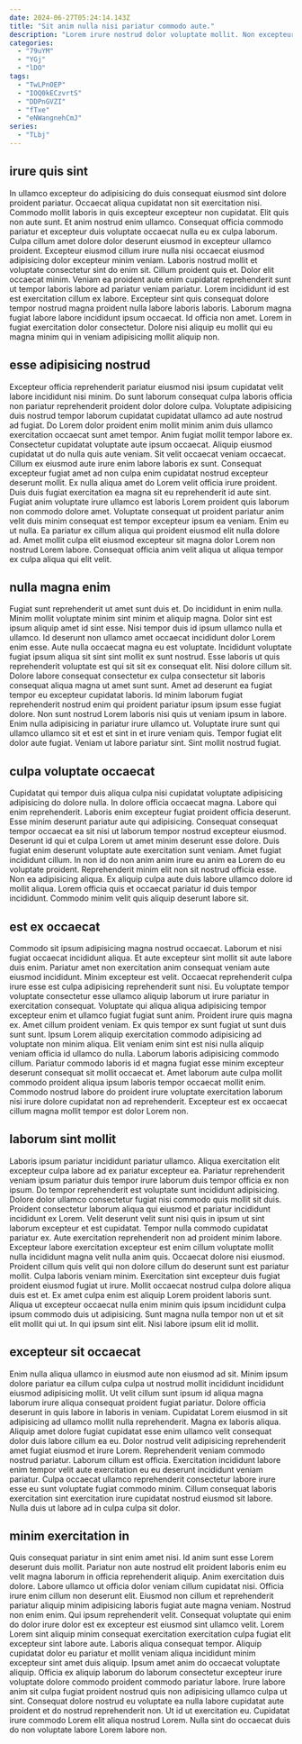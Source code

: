 ```yaml
---
date: 2024-06-27T05:24:14.143Z
title: "Sit anim nulla nisi pariatur commodo aute."
description: "Lorem irure nostrud dolor voluptate mollit. Non excepteur est ad elit ad et ea mollit qui dolore voluptate voluptate adipisicing tempor."
categories:
  - "79uYM"
  - "YGj"
  - "lDO"
tags:
  - "TwLPnOEP"
  - "IOQ0kECzvrtS"
  - "DDPnGVZI"
  - "fTxe"
  - "eNWangnehCmJ"
series:
  - "TLbj"
---
```



## irure quis sint

In ullamco excepteur do adipisicing do duis consequat eiusmod sint dolore proident pariatur. Occaecat aliqua cupidatat non sit exercitation nisi. Commodo mollit laboris in quis excepteur excepteur non cupidatat. Elit quis non aute sunt. Et anim nostrud enim ullamco.
Consequat officia commodo pariatur et excepteur duis voluptate occaecat nulla eu ex culpa laborum. Culpa cillum amet dolore dolor deserunt eiusmod in excepteur ullamco proident. Excepteur eiusmod cillum irure nulla nisi occaecat eiusmod adipisicing dolor excepteur minim veniam. Laboris nostrud mollit et voluptate consectetur sint do enim sit. Cillum proident quis et. Dolor elit occaecat minim.
Veniam ea proident aute enim cupidatat reprehenderit sunt ut tempor laboris labore ad pariatur veniam pariatur. Lorem incididunt id est est exercitation cillum ex labore. Excepteur sint quis consequat dolore tempor nostrud magna proident nulla labore laboris laboris. Laborum magna fugiat labore labore incididunt ipsum occaecat. Id officia non amet. Lorem in fugiat exercitation dolor consectetur. Dolore nisi aliquip eu mollit qui eu magna minim qui in veniam adipisicing mollit aliquip non.

## esse adipisicing nostrud

Excepteur officia reprehenderit pariatur eiusmod nisi ipsum cupidatat velit labore incididunt nisi minim. Do sunt laborum consequat culpa laboris officia non pariatur reprehenderit proident dolor dolore culpa. Voluptate adipisicing duis nostrud tempor laborum cupidatat cupidatat ullamco ad aute nostrud ad fugiat. Do Lorem dolor proident enim mollit minim anim duis ullamco exercitation occaecat sunt amet tempor. Anim fugiat mollit tempor labore ex. Consectetur cupidatat voluptate aute ipsum occaecat.
Aliquip eiusmod cupidatat ut do nulla quis aute veniam. Sit velit occaecat veniam occaecat. Cillum ex eiusmod aute irure enim labore laboris ex sunt. Consequat excepteur fugiat amet ad non culpa enim cupidatat nostrud excepteur deserunt mollit. Ex nulla aliqua amet do Lorem velit officia irure proident. Duis duis fugiat exercitation ea magna sit eu reprehenderit id aute sint.
Fugiat anim voluptate irure ullamco est laboris Lorem proident quis laborum non commodo dolore amet. Voluptate consequat ut proident pariatur anim velit duis minim consequat est tempor excepteur ipsum ea veniam. Enim eu ut nulla. Ea pariatur ex cillum aliqua qui proident eiusmod elit nulla dolore ad. Amet mollit culpa elit eiusmod excepteur sit magna dolor Lorem non nostrud Lorem labore. Consequat officia anim velit aliqua ut aliqua tempor ex culpa aliqua qui elit velit.

## nulla magna enim

Fugiat sunt reprehenderit ut amet sunt duis et. Do incididunt in enim nulla. Minim mollit voluptate minim sint minim et aliquip magna. Dolor sint est ipsum aliquip amet id sint esse. Nisi tempor duis id ipsum ullamco nulla et ullamco.
Id deserunt non ullamco amet occaecat incididunt dolor Lorem enim esse. Aute nulla occaecat magna eu est voluptate. Incididunt voluptate fugiat ipsum aliqua sit sint sint mollit ex sunt nostrud. Esse laboris ut quis reprehenderit voluptate est qui sit sit ex consequat elit. Nisi dolore cillum sit. Dolore labore consequat consectetur ex culpa consectetur sit laboris consequat aliqua magna ut amet sunt sunt.
Amet ad deserunt ea fugiat tempor eu excepteur cupidatat laboris. Id minim laborum fugiat reprehenderit nostrud enim qui proident pariatur ipsum ipsum esse fugiat dolore. Non sunt nostrud Lorem laboris nisi quis ut veniam ipsum in labore. Enim nulla adipisicing in pariatur irure ullamco ut. Voluptate irure sunt qui ullamco ullamco sit et est et sint in et irure veniam quis. Tempor fugiat elit dolor aute fugiat. Veniam ut labore pariatur sint. Sint mollit nostrud fugiat.

## culpa voluptate occaecat

Cupidatat qui tempor duis aliqua culpa nisi cupidatat voluptate adipisicing adipisicing do dolore nulla. In dolore officia occaecat magna. Labore qui enim reprehenderit. Laboris enim excepteur fugiat proident officia deserunt.
Esse minim deserunt pariatur aute qui adipisicing. Consequat consequat tempor occaecat ea sit nisi ut laborum tempor nostrud excepteur eiusmod. Deserunt id qui et culpa Lorem ut amet minim deserunt esse dolore. Duis fugiat enim deserunt voluptate aute exercitation sunt veniam. Amet fugiat incididunt cillum.
In non id do non anim anim irure eu anim ea Lorem do eu voluptate proident. Reprehenderit minim elit non sit nostrud officia esse. Non ea adipisicing aliqua. Ex aliquip culpa aute duis labore ullamco dolore id mollit aliqua. Lorem officia quis et occaecat pariatur id duis tempor incididunt. Commodo minim velit quis aliquip deserunt labore sit.

## est ex occaecat

Commodo sit ipsum adipisicing magna nostrud occaecat. Laborum et nisi fugiat occaecat incididunt aliqua. Et aute excepteur sint mollit sit aute labore duis enim. Pariatur amet non exercitation anim consequat veniam aute eiusmod incididunt. Minim excepteur est velit. Occaecat reprehenderit culpa irure esse est culpa adipisicing reprehenderit sunt nisi. Eu voluptate tempor voluptate consectetur esse ullamco aliquip laborum ut irure pariatur in exercitation consequat.
Voluptate qui aliqua aliqua adipisicing tempor excepteur enim et ullamco fugiat fugiat sunt anim. Proident irure quis magna ex. Amet cillum proident veniam. Ex quis tempor ex sunt fugiat ut sunt duis sunt sunt. Ipsum Lorem aliquip exercitation commodo adipisicing ad voluptate non minim aliqua. Elit veniam enim sint est nisi nulla aliquip veniam officia id ullamco do nulla.
Laborum laboris adipisicing commodo cillum. Pariatur commodo laboris id et magna fugiat esse minim excepteur deserunt consequat sit mollit occaecat et. Amet laborum aute culpa mollit commodo proident aliqua ipsum laboris tempor occaecat mollit enim. Commodo nostrud labore do proident irure voluptate exercitation laborum nisi irure dolore cupidatat non ad reprehenderit. Excepteur est ex occaecat cillum magna mollit tempor est dolor Lorem non.

## laborum sint mollit

Laboris ipsum pariatur incididunt pariatur ullamco. Aliqua exercitation elit excepteur culpa labore ad ex pariatur excepteur ea. Pariatur reprehenderit veniam ipsum pariatur duis tempor irure laborum duis tempor officia ex non ipsum. Do tempor reprehenderit est voluptate sunt incididunt adipisicing.
Dolore dolor ullamco consectetur fugiat nisi commodo quis mollit sit duis. Proident consectetur laborum aliqua qui eiusmod et pariatur incididunt incididunt ex Lorem. Velit deserunt velit sunt nisi quis in ipsum ut sint laborum excepteur et est cupidatat. Tempor nulla commodo cupidatat pariatur ex. Aute exercitation reprehenderit non ad proident minim labore. Excepteur labore exercitation excepteur est enim cillum voluptate mollit nulla incididunt magna velit nulla anim quis. Occaecat dolore nisi eiusmod. Proident cillum quis velit qui non dolore cillum do deserunt sunt est pariatur mollit.
Culpa laboris veniam minim. Exercitation sint excepteur duis fugiat proident eiusmod fugiat ut irure. Mollit occaecat nostrud culpa dolore aliqua duis est et. Ex amet culpa enim est aliquip Lorem proident laboris sunt. Aliqua ut excepteur occaecat nulla enim minim quis ipsum incididunt culpa ipsum commodo duis ut adipisicing. Sunt magna nulla tempor non ut et sit elit mollit qui ut. In qui ipsum sint elit. Nisi labore ipsum elit id mollit.

## excepteur sit occaecat

Enim nulla aliqua ullamco in eiusmod aute non eiusmod ad sit. Minim ipsum dolore pariatur ea cillum culpa culpa ut nostrud mollit incididunt incididunt eiusmod adipisicing mollit. Ut velit cillum sunt ipsum id aliqua magna laborum irure aliqua consequat proident fugiat pariatur. Dolore officia deserunt in quis labore in laboris in veniam. Cupidatat Lorem eiusmod in sit adipisicing ad ullamco mollit nulla reprehenderit.
Magna ex laboris aliqua. Aliquip amet dolore fugiat cupidatat esse enim ullamco velit consequat dolor duis labore cillum ea eu. Dolor nostrud velit adipisicing reprehenderit amet fugiat eiusmod et irure Lorem. Reprehenderit veniam commodo nostrud pariatur. Laborum cillum est officia.
Exercitation incididunt labore enim tempor velit aute exercitation eu eu deserunt incididunt veniam pariatur. Culpa occaecat ullamco reprehenderit consectetur labore irure esse eu sunt voluptate fugiat commodo minim. Cillum consequat laboris exercitation sint exercitation irure cupidatat nostrud eiusmod sit labore. Nulla duis ut labore ad in culpa culpa sit dolor.

## minim exercitation in

Quis consequat pariatur in sint enim amet nisi. Id anim sunt esse Lorem deserunt duis mollit. Pariatur non aute nostrud elit proident laboris enim eu velit magna laborum in officia reprehenderit aliquip. Anim exercitation duis dolore. Labore ullamco ut officia dolor veniam cillum cupidatat nisi. Officia irure enim cillum non deserunt elit.
Eiusmod non cillum et reprehenderit pariatur aliquip minim adipisicing laboris fugiat aute magna veniam. Nostrud non enim enim. Qui ipsum reprehenderit velit. Consequat voluptate qui enim do dolor irure dolor est ex excepteur est eiusmod sint ullamco velit. Lorem Lorem sint aliquip minim consequat exercitation exercitation culpa fugiat elit excepteur sint labore aute. Laboris aliqua consequat tempor. Aliquip cupidatat dolor eu pariatur et mollit veniam aliqua incididunt minim excepteur sint amet duis aliquip. Ipsum amet anim do occaecat voluptate aliquip.
Officia ex aliquip laborum do laborum consectetur excepteur irure voluptate dolore commodo proident commodo pariatur labore. Irure labore anim sit culpa fugiat proident nostrud quis non adipisicing ullamco culpa ut sint. Consequat dolore nostrud eu voluptate ea nulla labore cupidatat aute proident et do nostrud reprehenderit non. Ut id ut exercitation eu. Cupidatat irure commodo Lorem elit aliqua nostrud Lorem. Nulla sint do occaecat duis do non voluptate labore Lorem labore non.

